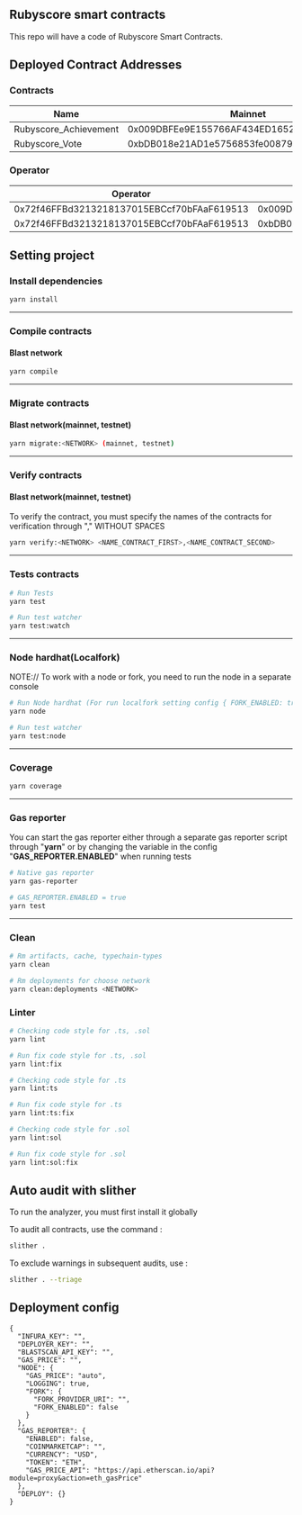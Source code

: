 ## Rubyscore smart contracts

This repo will have a code of Rubyscore Smart Contracts.

## Deployed Contract Addresses

### Contracts

| Name | Mainnet  | Testnet                                               |
| ---- |----------|-------------------------------------------------------|
| Rubyscore_Achievement | 0x009DBFEe9E155766AF434ED1652CA3769B05E76f | 0x2A1000293467a221F5d4cA98F4b7912c4c9c22b3   |
| Rubyscore_Vote | 0xbDB018e21AD1e5756853fe008793a474d329991b |                         |

### Operator
| Operator             | address(Mainnet)                           | 
|----------------------|--------------------------------------------|
| 0x72f46FFBd3213218137015EBCcf70bFAaF619513 | 0x009DBFEe9E155766AF434ED1652CA3769B05E76f |
| 0x72f46FFBd3213218137015EBCcf70bFAaF619513       | 0xbDB018e21AD1e5756853fe008793a474d329991b |

## Setting project

### Install dependencies

```sh
yarn install
```

---

### Compile contracts

#### Blast network

```sh
yarn compile
```

---

### Migrate contracts

#### Blast network(mainnet, testnet)

```sh
yarn migrate:<NETWORK> (mainnet, testnet)
```

---

### Verify contracts

#### Blast network(mainnet, testnet)

To verify the contract, you must specify the names of the contracts for verification through "," WITHOUT SPACES

```sh
yarn verify:<NETWORK> <NAME_CONTRACT_FIRST>,<NAME_CONTRACT_SECOND>
```

---

### Tests contracts

```sh
# Run Tests
yarn test

# Run test watcher
yarn test:watch
```

---

### Node hardhat(Localfork)

NOTE:// To work with a node or fork, you need to run the node in a separate console

```sh
# Run Node hardhat (For run localfork setting config { FORK_ENABLED: true, FORK_PROVIDER_URI: "https://...."})
yarn node

# Run test watcher
yarn test:node
```

---

### Coverage

```sh
yarn coverage
```

---

### Gas reporter

You can start the gas reporter either through a separate gas reporter script through "**yarn**" or by changing the variable in the config "**GAS_REPORTER.ENABLED**" when running tests

```sh
# Native gas reporter
yarn gas-reporter

# GAS_REPORTER.ENABLED = true
yarn test
```

---

### Clean

```sh
# Rm artifacts, cache, typechain-types
yarn clean

# Rm deployments for choose network
yarn clean:deployments <NETWORK>
```

### Linter

```sh
# Checking code style for .ts, .sol
yarn lint

# Run fix code style for .ts, .sol
yarn lint:fix

# Checking code style for .ts
yarn lint:ts

# Run fix code style for .ts
yarn lint:ts:fix

# Checking code style for .sol
yarn lint:sol

# Run fix code style for .sol
yarn lint:sol:fix
```

## Auto audit with slither

To run the analyzer, you must first install it globally

To audit all contracts, use the command :

```sh
slither .
```

To exclude warnings in subsequent audits, use :

```sh
slither . --triage
```

## Deployment config

```
{
  "INFURA_KEY": "",
  "DEPLOYER_KEY": "",
  "BLASTSCAN_API_KEY": "",
  "GAS_PRICE": "",
  "NODE": {
    "GAS_PRICE": "auto",
    "LOGGING": true,
    "FORK": {
      "FORK_PROVIDER_URI": "",
      "FORK_ENABLED": false
    }
  },
  "GAS_REPORTER": {
    "ENABLED": false,
    "COINMARKETCAP": "",
    "CURRENCY": "USD",
    "TOKEN": "ETH",
    "GAS_PRICE_API": "https://api.etherscan.io/api?module=proxy&action=eth_gasPrice"
  },
  "DEPLOY": {}
}
```
